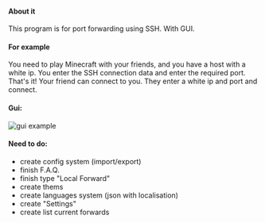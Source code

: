 #### About it
This program is for port forwarding using SSH. With GUI.
#### For example
You need to play Minecraft with your friends, and you have a host with a white ip. You enter the SSH connection data and enter the required port. That's it! Your friend can connect to you. They enter a white ip and port and connect.
#### Gui:
![gui example](https://raw.githubusercontent.com/n1k1tal0x/n1k1tal0x/refs/heads/main/github-imgs/%D0%B8%D0%B7%D0%BE%D0%B1%D1%80%D0%B0%D0%B6%D0%B5%D0%BD%D0%B8%D0%B5.png)
#### Need to do:
- create config system (import/export)
- finish F.A.Q. 
- finish type "Local Forward"
- create thems
- create languages system (json with localisation)
- create "Settings" 
- create list current forwards